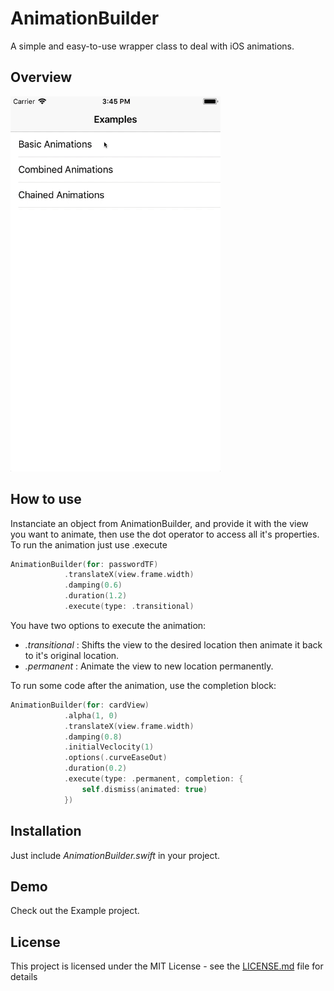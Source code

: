 # AnimationBuilder
A simple and easy-to-use wrapper class to deal with iOS animations.

## Overview

<img src= "AnimationBuilder/Demo.gif" height= "600" />

## How to use

Instanciate an object from AnimationBuilder, and provide it with the view you want to animate, then use the dot operator to access all it's properties.
To run the animation just use .execute

```Swift
AnimationBuilder(for: passwordTF)
            .translateX(view.frame.width)
            .damping(0.6)
            .duration(1.2)
            .execute(type: .transitional)
```

You have two options to execute the animation:
  * *.transitional* : Shifts the view to the desired location then animate it back to it's original location.
  * *.permanent* : Animate the view to new location permanently.

To run some code after the animation, use the completion block:
```Swift
AnimationBuilder(for: cardView)
            .alpha(1, 0)
            .translateX(view.frame.width)
            .damping(0.8)
            .initialVeclocity(1)
            .options(.curveEaseOut)
            .duration(0.2)
            .execute(type: .permanent, completion: {
                self.dismiss(animated: true)
            })
```
## Installation

Just include  *AnimationBuilder.swift*  in your project.

## Demo

Check out the Example project.

## License

This project is licensed under the MIT License - see the [LICENSE.md](LICENSE) file for details

